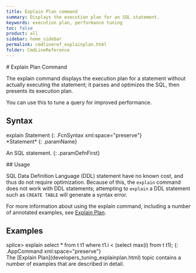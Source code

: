 ```yaml
---
title: Explain Plan command
summary: Displays the execution plan for an SQL statement.
keywords: execution plan, performance tuning
toc: false
product: all
sidebar: home_sidebar
permalink: cmdlineref_explainplan.html
folder: CmdLineReference
---
```

<section>
<div class="TopicContent" data-swiftype-index="true" markdown="1">
# Explain Plan Command

The <span class="AppCommand">explain</span> command displays the
execution plan for a statement without actually executing the statement;
it parses and optimizes the SQL, then presents its execution plan.

You can use this to tune a query for improved performance.

## Syntax

<div class="fcnWrapperWide" markdown="1">
    explain Statement
{: .FcnSyntax xml:space="preserve"}

</div>
<div class="paramList" markdown="1">
*Statement*
{: .paramName}

An SQL statement.
{: .paramDefnFirst}

</div>
## Usage

SQL Data Definition Language (DDL) statement have no known cost, and
thus do not require optimization. Because of this, the `explain` command
does not work with DDL statements; attempting to `explain` a DDL
statement such as `CREATE TABLE` will generate a syntax error.

For more information about using the explain command, including a number
of annotated examples, see [Explain
Plan](developers_tuning_explainplan.html).

## Examples

<div class="preWrapperWide" markdown="1">
    splice> explain select * from t t1 where t1.i < (select max(i) from t t1);
{: .AppCommand xml:space="preserve"}

</div>
The [Explain Plan](developers_tuning_explainplan.html) topic contains a
number of examples that are described in detail.

</div>
</section>

